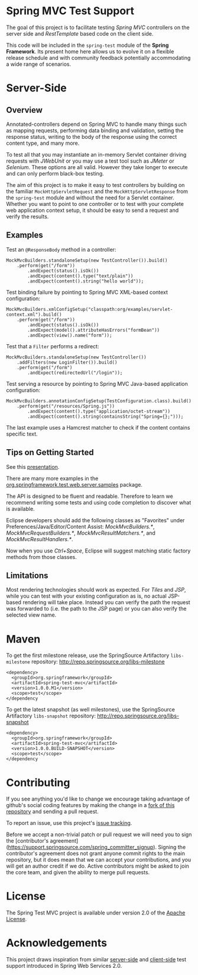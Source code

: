 
Spring MVC Test Support
=======================

The goal of this project is to facilitate testing _Spring MVC_ controllers on the server side and _RestTemplate_ based code on the client side.

This code will be included in the `spring-test` module of the __Spring Framework__. Its present home here allows us to evolve it on a flexible release schedule and with community feedback potentially accommodating a wide range of scenarios.

Server-Side
===========

Overview
--------
Annotated-controllers depend on Spring MVC to handle many things such as mapping requests, performing data binding and validation, setting the response status, writing to the body of the response using the correct content type, and many more.

To test all that you may instantiate an in-memory Servlet container driving requests with _JWebUnit_ or you may use a test tool such as _JMeter_ or _Selenium_. These options are all valid. However they take longer to execute and can only perform black-box testing.

The aim of this project is to make it easy to test controllers by building on the familiar `MockHttpServletRequest` and the `MockHttpServletResponse` from the `spring-test` module and without the need for a Servlet container. Whether you want to point to one controller or to test with your complete web application context setup, it should be easy to send a request and verify the results.

Examples
--------

Test an `@ResponseBody` method in a controller:

    MockMvcBuilders.standaloneSetup(new TestController()).build()
        .perform(get("/form"))
            .andExpect(status().isOk())
            .andExpect(content().type("text/plain"))
            .andExpect(content().string("hello world"));

Test binding failure by pointing to Spring MVC XML-based context configuration:

    MockMvcBuilders.xmlConfigSetup("classpath:org/examples/servlet-context.xml").build()
        .perform(get("/form"))
	        .andExpect(status().isOk())
	        .andExpect(model().attributeHasErrors("formBean"))
	        .andExpect(view().name("form"));

Test that a `Filter` performs a redirect:

	MockMvcBuilders.standaloneSetup(new TestController())
        .addFilters(new LoginFilter()).build()
        .perform(get("/form")
            .andExpect(redirectedUrl("/login"));

Test serving a resource by pointing to Spring MVC Java-based application configuration:

    MockMvcBuilders.annotationConfigSetup(TestConfiguration.class).build()
        .perform(get("/resources/Spring.js"))
	        .andExpect(content().type("application/octet-stream"))
	        .andExpect(content().string(containsString("Spring={};")));

The last example uses a Hamcrest matcher to check if the content contains specific text.

Tips on Getting Started
-----------------------

See this [presentation](http://rstoyanchev.github.com/spring-31-and-mvc-test/#97).

There are many more examples in the [org.springframework.test.web.server.samples](spring-test-mvc/tree/master/src/test/java/org/springframework/test/web/server/samples) package.

The API is designed to be fluent and readable. Therefore to learn we recommend writing some tests and using code completion to discover what is available. 

Eclipse developers should add the following classes as "Favorites" under Preferences/Java/Editor/Content Assist: 
_MockMvcBuilders.*_, _MockMvcRequestBuilders.*_, _MockMvcResultMatchers.*_, and _MockMvcResultHandlers.*_. 

Now when you use _Ctrl+Space_, Eclipse will suggest matching static factory methods from those classes.

Limitations
-----------

Most rendering technologies should work as expected. For _Tiles_ and _JSP_, while you can test with your existing configuration as is, no actual JSP-based rendering will take place. Instead you can verify the path the request was forwarded to (i.e. the path to the JSP page) or you can also verify the selected view name.

Maven
=====

To get the first milestone release, use the SpringSource Artifactory `libs-milestone` repository:
http://repo.springsource.org/libs-milestone

    <dependency>
      <groupId>org.springframework</groupId>
      <artifactId>spring-test-mvc</artifactId>
      <version>1.0.0.M1</version>
      <scope>test</scope>
    </dependency

To get the latest snapshot (as well milestones), use the SpringSource Artifactory `libs-snapshot` repository:
http://repo.springsource.org/libs-snapshot

    <dependency>
      <groupId>org.springframework</groupId>
      <artifactId>spring-test-mvc</artifactId>
      <version>1.0.0.BUILD-SNAPSHOT</version>
      <scope>test</scope>
    </dependency

Contributing
============

If you see anything you'd like to change we encourage taking advantage of github's social coding features by making the change in a [fork of this repository](http://help.github.com/forking/) and sending a pull request. 

To report an issue, use this project's [issue tracking](https://github.com/SpringSource/spring-test-mvc/issues?sort=updated&state=open).

Before we accept a non-trivial patch or pull request we will need you to sign the [contributor's agreement] (https://support.springsource.com/spring_committer_signup). Signing the contributor's agreement does not grant anyone commit rights to the main repository, but it does mean that we can accept your contributions, and you will get an author credit if we do. Active contributors might be asked to join the core team, and given the ability to merge pull requests.

License
=======

The Spring Test MVC project is available under version 2.0 of the [Apache License](http://www.apache.org/licenses/LICENSE-2.0).

Acknowledgements
================

This project draws inspiration from similar [server-side](http://static.springsource.org/spring-ws/sites/2.0/reference/html/server.html#d4e1487) and [client-side](http://static.springsource.org/spring-ws/sites/2.0/reference/html/client.html#d4e1860) test support introduced in Spring Web Services 2.0.




